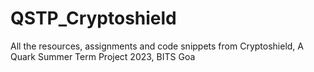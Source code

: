# QSTP_Cryptoshield
All the resources, assignments and code snippets from Cryptoshield, A Quark Summer Term Project 2023, BITS Goa
